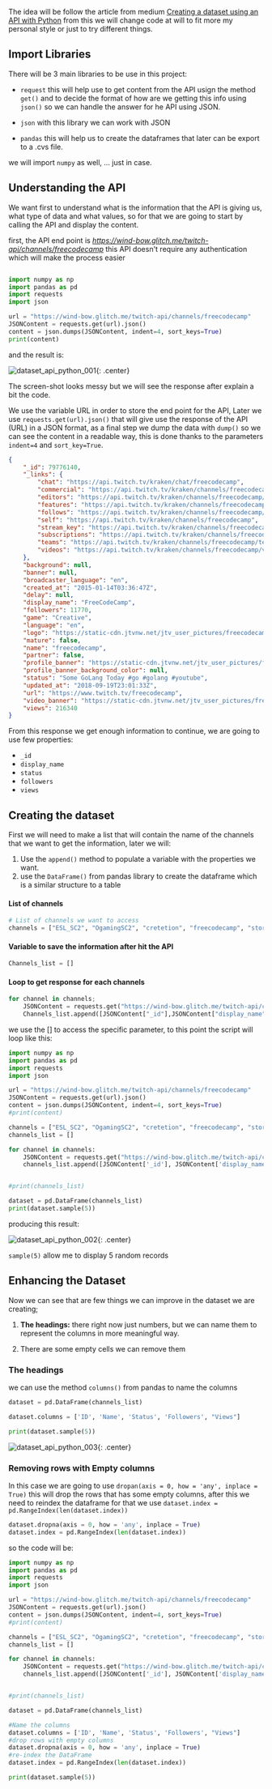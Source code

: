 The idea will be follow the article from medium [Creating a dataset using an API with Python](https://towardsdatascience.com/creating-a-dataset-using-an-api-with-python-dcc1607616d) from this we will change code at will to fit more my personal style or just to try different things.

## Import Libraries

There will be 3 main libraries to be use in this project:

* `request` this will help use to get content from the API usign the method `get()` and to decide the format of how are we getting this info using `json()` so we can handle the answer for he API using JSON.

* `json` with this library we can work with JSON

* `pandas` this will help us to create the dataframes that later can be export to a .cvs file.

we will import `numpy` as well, ... just in case.

## Understanding the API

We want first to understand what is the information that the API is giving us, what type of data and what values, so for that we are going to start by calling the API and display the content.

first, the API end point is *https://wind-bow.glitch.me/twitch-api/channels/freecodecamp* this API doesn't require any authentication which will make the process easier

```python

import numpy as np
import pandas as pd
import requests
import json

url = "https://wind-bow.glitch.me/twitch-api/channels/freecodecamp"
JSONContent = requests.get(url).json()
content = json.dumps(JSONContent, indent=4, sort_keys=True)
print(content)
```

and the result is:

![dataset_api_python_001](images/dataset_api_python_001.png){: .center}

The screen-shot looks messy but we will see the response after explain a bit the code.

We use the variable URL in order to store the end point for the API, Later we use `requests.get(url).json()`  that will give use the response of the API (URL) in a JSON format, as a final step we dump the data with `dump()` so we can see the content in a readable way, this is done thanks to the parameters `indent=4` and `sort_key=True`.

```JSON
{
    "_id": 79776140,
    "_links": {
        "chat": "https://api.twitch.tv/kraken/chat/freecodecamp",
        "commercial": "https://api.twitch.tv/kraken/channels/freecodecamp/commercial",
        "editors": "https://api.twitch.tv/kraken/channels/freecodecamp/editors",
        "features": "https://api.twitch.tv/kraken/channels/freecodecamp/features",
        "follows": "https://api.twitch.tv/kraken/channels/freecodecamp/follows",
        "self": "https://api.twitch.tv/kraken/channels/freecodecamp",
        "stream_key": "https://api.twitch.tv/kraken/channels/freecodecamp/stream_key",
        "subscriptions": "https://api.twitch.tv/kraken/channels/freecodecamp/subscriptions",
        "teams": "https://api.twitch.tv/kraken/channels/freecodecamp/teams",
        "videos": "https://api.twitch.tv/kraken/channels/freecodecamp/videos"
    },
    "background": null,
    "banner": null,
    "broadcaster_language": "en",
    "created_at": "2015-01-14T03:36:47Z",
    "delay": null,
    "display_name": "FreeCodeCamp",
    "followers": 11770,
    "game": "Creative",
    "language": "en",
    "logo": "https://static-cdn.jtvnw.net/jtv_user_pictures/freecodecamp-profile_image-d9514f2df0962329-300x300.png",
    "mature": false,
    "name": "freecodecamp",
    "partner": false,
    "profile_banner": "https://static-cdn.jtvnw.net/jtv_user_pictures/freecodecamp-profile_banner-6f5e3445ff474aec-480.png",
    "profile_banner_background_color": null,
    "status": "Some GoLang Today #go #golang #youtube",
    "updated_at": "2018-09-19T23:01:33Z",
    "url": "https://www.twitch.tv/freecodecamp",
    "video_banner": "https://static-cdn.jtvnw.net/jtv_user_pictures/freecodecamp-channel_offline_image-b8e133c78cd51cb0-1920x1080.png",
    "views": 216340
}
```

From this response we get enough information to continue, we are going to use few properties:

* `_id`
* `display_name`
* `status`
* `followers`
* `views`

## Creating the dataset

First we will need to make a list that will contain the name of the channels that we want to get the information, later we will:

1. Use the `append()` method to populate a variable  with the properties we want.
2. use the `DataFrame()` from pandas library to create the dataframe which is a similar structure to a table

#### List of channels

```python
# List of channels we want to access
channels = ["ESL_SC2", "OgamingSC2", "cretetion", "freecodecamp", "storbeck", "habathcx", "RobotCaleb"]
```

#### Variable to save the information after hit the API

```python
Channels_list = []
```

#### Loop to get response for each channels

```python
for channel in channels;
	JSONContent = requests.get("https://wind-bow.glitch.me/twitch-api/channels/" + channel).json()
	Channels_list.append([JSONContent["_id"],JSONContent["display_name"],JSONContent["status"],JSONContent["followers"],JSONContent["views"]])
```

we use the [] to access the specific parameter, to this point the script will loop like this:

```python
import numpy as np
import pandas as pd
import requests
import json

url = "https://wind-bow.glitch.me/twitch-api/channels/freecodecamp"
JSONContent = requests.get(url).json()
content = json.dumps(JSONContent, indent=4, sort_keys=True)
#print(content)

channels = ["ESL_SC2", "OgamingSC2", "cretetion", "freecodecamp", "storbeck", "habathcx", "RobotCaleb"]
channels_list = []

for channel in channels:
    JSONContent = requests.get("https://wind-bow.glitch.me/twitch-api/channels/" + channel).json()
    channels_list.append([JSONContent['_id'], JSONContent['display_name'], JSONContent['status'],JSONContent['followers'], JSONContent['views']])


#print(channels_list)

dataset = pd.DataFrame(channels_list)
print(dataset.sample(5))

```

producing this result:


![dataset_api_python_002](images/dataset_api_python_002.png){: .center}

`sample(5)` allow me to display 5 random records

## Enhancing the Dataset

Now we can see that are few things we can improve in the dataset we are creating;

1. **The headings:** there right now just numbers, but we can name them to represent the columns in more meaningful way.

2. There are some empty cells we can remove them


### The headings

we can use the method `columns()` from pandas to name the columns

```python
dataset = pd.DataFrame(channels_list)

dataset.columns = ['ID', 'Name', 'Status', 'Followers', "Views"]

print(dataset.sample(5))
```

![dataset_api_python_003](images/dataset_api_python_003.png){: .center}

### Removing rows with Empty columns

In this case we are going to use `dropan(axis = 0, how = 'any', inplace = True)`
this will drop the rows that has some empty columns, after this we need to reindex the dataframe for that we use `dataset.index = pd.RangeIndex(len(dataset.index))`

```Python
dataset.dropna(axis = 0, how = 'any', inplace = True)
dataset.index = pd.RangeIndex(len(dataset.index))
```

so the code will be:

```python
import numpy as np
import pandas as pd
import requests
import json

url = "https://wind-bow.glitch.me/twitch-api/channels/freecodecamp"
JSONContent = requests.get(url).json()
content = json.dumps(JSONContent, indent=4, sort_keys=True)
#print(content)

channels = ["ESL_SC2", "OgamingSC2", "cretetion", "freecodecamp", "storbeck", "habathcx", "RobotCaleb"]
channels_list = []

for channel in channels:
    JSONContent = requests.get("https://wind-bow.glitch.me/twitch-api/channels/" + channel).json()
    channels_list.append([JSONContent['_id'], JSONContent['display_name'], JSONContent['status'],JSONContent['followers'], JSONContent['views']])


#print(channels_list)

dataset = pd.DataFrame(channels_list)

#Name the columns
dataset.columns = ['ID', 'Name', 'Status', 'Followers', "Views"]
#drop rows with empty columns
dataset.dropna(axis = 0, how = 'any', inplace = True)
#re-index the DataFrame
dataset.index = pd.RangeIndex(len(dataset.index))

print(dataset.sample(5))

```
